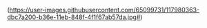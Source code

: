 (https://user-images.githubusercontent.com/65099731/117980363-dbc7a200-b36e-11eb-848f-4f1f67ab57da.jpg#)
